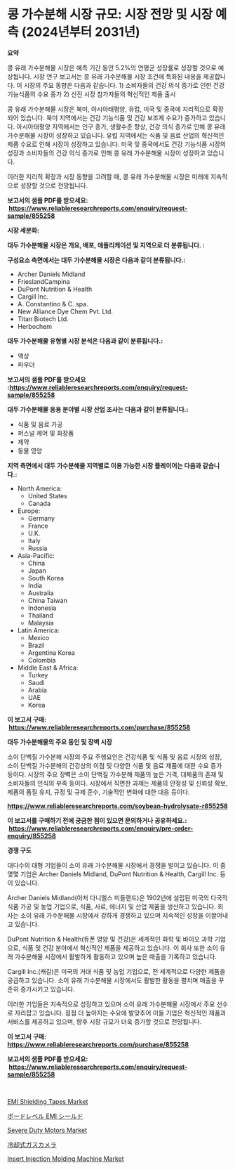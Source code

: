 <p><h1>콩 가수분해 시장 규모: 시장 전망 및 시장 예측 (2024년부터 2031년)</h1></p><p><strong>요약</strong></p>
<p><p>콩 유래 가수분해물 시장은 예측 기간 동안 5.2%의 연평균 성장률로 성장할 것으로 예상됩니다. 시장 연구 보고서는 콩 유래 가수분해물 시장 조건에 특화된 내용을 제공합니다. 이 시장의 주요 동향은 다음과 같습니다. 1) 소비자들의 건강 의식 증가로 인한 건강 기능식품의 수요 증가 2) 신진 시장 참가자들의 혁신적인 제품 출시 </p><p>콩 유래 가수분해물 시장은 북미, 아시아태평양, 유럽, 미국 및 중국에 지리적으로 확장되어 있습니다. 북미 지역에서는 건강 기능식품 및 건강 보조제 수요가 증가하고 있습니다. 아시아태평양 지역에서는 인구 증가, 생활수준 향상, 건강 의식 증가로 인해 콩 유래 가수분해물 시장이 성장하고 있습니다. 유럽 지역에서는 식품 및 음료 산업의 혁신적인 제품 수요로 인해 시장이 성장하고 있습니다. 미국 및 중국에서도 건강 기능식품 시장의 성장과 소비자들의 건강 의식 증가로 인해 콩 유래 가수분해물 시장이 성장하고 있습니다.</p><p>이러한 지리적 확장과 시장 동향을 고려할 때, 콩 유래 가수분해물 시장은 미래에 지속적으로 성장할 것으로 전망됩니다.</p></p>
<p><strong>보고서의 샘플 PDF를 받으세요: &nbsp;<a href="https://www.reliableresearchreports.com/enquiry/request-sample/855258">https://www.reliableresearchreports.com/enquiry/request-sample/855258</a></strong></p>
<p><strong>시장 세분화:</strong></p>
<p><strong> 대두 가수분해물 시장은 개요, 배포, 애플리케이션 및 지역으로 더 분류됩니다. :</strong></p>
<p><strong>구성요소 측면에서는 대두 가수분해물 시장은 다음과 같이 분류됩니다.:</strong></p>
<p><ul><li>Archer Daniels Midland</li><li>FrieslandCampina</li><li>DuPont Nutrition & Health</li><li>Cargill Inc.</li><li>A. Constantino & C. spa.</li><li>New Alliance Dye Chem Pvt. Ltd.</li><li>Titan Biotech Ltd.</li><li>Herbochem</li></ul></p>
<p><strong> 대두 가수분해물 유형별 시장 분석은 다음과 같이 분류됩니다.:</strong></p>
<p><ul><li>액상</li><li>파우더</li></ul></p>
<p><strong>보고서의 샘플 PDF를 받으세요 :<a href="https://www.reliableresearchreports.com/enquiry/request-sample/855258">https://www.reliableresearchreports.com/enquiry/request-sample/855258</a></strong></p>
<p><strong> 대두 가수분해물 응용 분야별 시장 산업 조사는 다음과 같이 분류됩니다.:</strong></p>
<p><ul><li>식품 및 음료 가공 </li><li>퍼스널 케어 및 화장품</li><li>제약</li><li>동물 영양</li></ul></p>
<p><strong>지역 측면에서 대두 가수분해물 지역별로 이용 가능한 시장 플레이어는 다음과 같습니다.:</strong></p>
<p><ul>
    <li>
        North America:
        <ul>
            <li>United States</li>
            <li>Canada</li>
        </ul>
    </li>
    <li>
        Europe:
        <ul>
            <li>Germany</li>
            <li>France</li>
            <li>U.K.</li>
            <li>Italy</li>
            <li>Russia</li>
        </ul>
    </li>
    <li>
        Asia-Pacific:
        <ul>
            <li>China</li>
            <li>Japan</li>
            <li>South Korea</li>
            <li>India</li>
            <li>Australia</li>
            <li>China Taiwan</li>
            <li>Indonesia</li>
            <li>Thailand</li>
            <li>Malaysia</li>
        </ul>
    </li>
    <li>
        Latin America:
        <ul>
            <li>Mexico</li>
            <li>Brazil</li>
            <li>Argentina Korea</li>
            <li>Colombia</li>
        </ul>
    </li>
    <li>
        Middle East & Africa:
        <ul>
            <li>Turkey</li>
            <li>Saudi</li>
            <li>Arabia</li>
            <li>UAE</li>
            <li>Korea</li>
        </ul>
    </li>
    </ul></p>
<p><strong>이 보고서 구매: &nbsp;<a href="https://www.reliableresearchreports.com/purchase/855258">https://www.reliableresearchreports.com/purchase/855258</a></strong></p>
<p><strong>대두 가수분해물의 주요 동인 및 장벽 시장</strong></p>
<p><p>소이 단백질 가수분해 시장의 주요 주행요인은 건강식품 및 식품 및 음료 시장의 성장, 소이 단백질 가수분해의 건강상의 이점 및 다양한 식품 및 음료 제품에 대한 수요 증가 등이다. 시장의 주요 장벽은 소이 단백질 가수분해 제품의 높은 가격, 대체품의 존재 및 소비자들의 인식의 부족 등이다. 시장에서 직면한 과제는 제품의 안정성 및 신뢰성 확보, 제품의 품질 유지, 규정 및 규제 준수, 기술적인 변화에 대한 대응 등이다.</p></p>
<p><strong><a href="https://www.reliableresearchreports.com/soybean-hydrolysate-r855258">https://www.reliableresearchreports.com/soybean-hydrolysate-r855258</a></strong></p>
<p><strong>이 보고서를 구매하기 전에 궁금한 점이 있으면 문의하거나 공유하세요.: &nbsp;<a href="https://www.reliableresearchreports.com/enquiry/pre-order-enquiry/855258">https://www.reliableresearchreports.com/enquiry/pre-order-enquiry/855258</a></strong></p>
<p><strong>경쟁 구도</strong></p>
<p><p>대다수의 대형 기업들이 소이 유래 가수분해물 시장에서 경쟁을 벌이고 있습니다. 이 중 몇몇 기업은 Archer Daniels Midland, DuPont Nutrition & Health, Cargill Inc. 등이 있습니다.</p><p>Archer Daniels Midland(아처 다니엘스 미들랜드)은 1902년에 설립된 미국의 다국적 식품 가공 및 농업 기업으로, 식품, 사료, 에너지 및 산업 제품을 생산하고 있습니다. 회사는 소이 유래 가수분해물 시장에서 강하게 경쟁하고 있으며 지속적인 성장을 이끌어내고 있습니다.</p><p>DuPont Nutrition & Health(듀폰 영양 및 건강)은 세계적인 화학 및 바이오 과학 기업으로, 식품 및 건강 분야에서 혁신적인 제품을 제공하고 있습니다. 이 회사 또한 소이 유래 가수분해물 시장에서 활발하게 활동하고 있으며 높은 매출을 기록하고 있습니다.</p><p>Cargill Inc.(캐길)은 미국의 거대 식품 및 농업 기업으로, 전 세계적으로 다양한 제품을 공급하고 있습니다. 소이 유래 가수분해물 시장에서도 활발한 활동을 펼치며 매출을 꾸준히 증가시키고 있습니다.</p><p>이러한 기업들은 지속적으로 성장하고 있으며 소이 유래 가수분해물 시장에서 주요 선수로 자리잡고 있습니다. 점점 더 높아지는 수요에 발맞추어 이들 기업은 혁신적인 제품과 서비스를 제공하고 있으며, 향후 시장 규모가 더욱 증가할 것으로 전망됩니다.</p></p>
<p><strong>이 보고서 구매: &nbsp; <a href="https://www.reliableresearchreports.com/purchase/855258">https://www.reliableresearchreports.com/purchase/855258</a></strong></p>
<p><strong>보고서의 샘플 PDF를 받으세요: &nbsp;<a href="https://www.reliableresearchreports.com/enquiry/request-sample/855258">https://www.reliableresearchreports.com/enquiry/request-sample/855258</a></strong><strong></strong></p>
<p>&nbsp;</p>
<p><p><a href="https://issuu.com/reportprime-2/docs/emi-shielding-tapes-market-size-2030.pptx">EMI Shielding Tapes Market</a></p><p><a href="https://github.com/SantosDicki04/Market-Research-Report-List-1/blob/main/761029729783.md">ボードレベル EMI シールド</a></p><p><a href="https://cat-emmental-94b.notion.site/Analyzing-Severe-Duty-Motors-Market-Global-Industry-Perspective-and-Forecast-2024-to-2031-c00e356d95b54d838dd16c27411e3f27">Severe Duty Motors Market</a></p><p><a href="https://github.com/nxboeu02965442/Market-Research-Report-List-1/blob/main/444869129785.md">冷却式ガスカメラ</a></p><p><a href="https://view.publitas.com/reportprime-1/insert-injection-molding-machine-market-insight-market-trends-growth-forecasted-from-2024-to-2031/">Insert Injection Molding Machine Market</a></p></p>